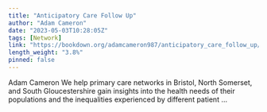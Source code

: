 ```yaml
---
title: "Anticipatory Care Follow Up"
author: "Adam Cameron"
date: "2023-05-03T10:28:05Z"
tags: [Network]
link: "https://bookdown.org/adamcameron987/anticipatory_care_follow_up/"
length_weight: "3.8%"
pinned: false
---
```


Adam Cameron We help primary care networks in Bristol, North Somerset, and South Gloucestershire gain insights into the health needs of their populations and the inequalities experienced by different patient ...
